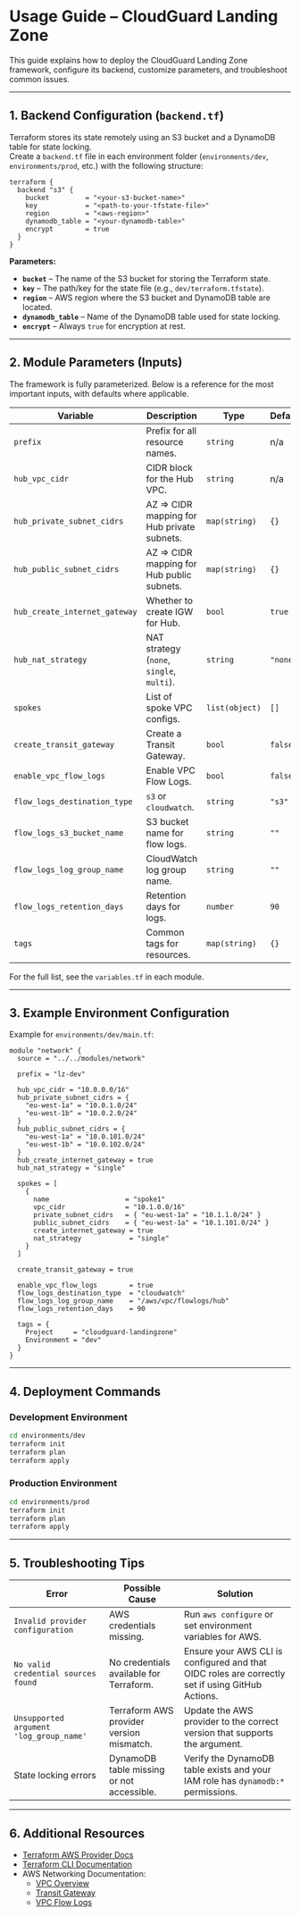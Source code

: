 # Usage Guide – CloudGuard Landing Zone

This guide explains how to deploy the CloudGuard Landing Zone framework, configure its backend, customize parameters, and troubleshoot common issues.

---

## 1. Backend Configuration (`backend.tf`)

Terraform stores its state remotely using an S3 bucket and a DynamoDB table for state locking.  
Create a `backend.tf` file in each environment folder (`environments/dev`, `environments/prod`, etc.) with the following structure:

```hcl
terraform {
  backend "s3" {
    bucket         = "<your-s3-bucket-name>"
    key            = "<path-to-your-tfstate-file>"
    region         = "<aws-region>"
    dynamodb_table = "<your-dynamodb-table>"
    encrypt        = true
  }
}
```

**Parameters:**
- **`bucket`** – The name of the S3 bucket for storing the Terraform state.
- **`key`** – The path/key for the state file (e.g., `dev/terraform.tfstate`).
- **`region`** – AWS region where the S3 bucket and DynamoDB table are located.
- **`dynamodb_table`** – Name of the DynamoDB table used for state locking.
- **`encrypt`** – Always `true` for encryption at rest.

---

## 2. Module Parameters (Inputs)

The framework is fully parameterized. Below is a reference for the most important inputs, with defaults where applicable.

| Variable | Description | Type | Default | Required |
|----------|-------------|------|---------|----------|
| `prefix` | Prefix for all resource names. | `string` | n/a | yes |
| `hub_vpc_cidr` | CIDR block for the Hub VPC. | `string` | n/a | yes |
| `hub_private_subnet_cidrs` | AZ => CIDR mapping for Hub private subnets. | `map(string)` | `{}` | yes |
| `hub_public_subnet_cidrs` | AZ => CIDR mapping for Hub public subnets. | `map(string)` | `{}` | no |
| `hub_create_internet_gateway` | Whether to create IGW for Hub. | `bool` | `true` | no |
| `hub_nat_strategy` | NAT strategy (`none`, `single`, `multi`). | `string` | `"none"` | no |
| `spokes` | List of spoke VPC configs. | `list(object)` | `[]` | no |
| `create_transit_gateway` | Create a Transit Gateway. | `bool` | `false` | no |
| `enable_vpc_flow_logs` | Enable VPC Flow Logs. | `bool` | `false` | no |
| `flow_logs_destination_type` | `s3` or `cloudwatch`. | `string` | `"s3"` | no |
| `flow_logs_s3_bucket_name` | S3 bucket name for flow logs. | `string` | `""` | conditional |
| `flow_logs_log_group_name` | CloudWatch log group name. | `string` | `""` | conditional |
| `flow_logs_retention_days` | Retention days for logs. | `number` | `90` | no |
| `tags` | Common tags for resources. | `map(string)` | `{}` | no |

For the full list, see the `variables.tf` in each module.

---

## 3. Example Environment Configuration

Example for `environments/dev/main.tf`:

```hcl
module "network" {
  source = "../../modules/network"

  prefix = "lz-dev"

  hub_vpc_cidr = "10.0.0.0/16"
  hub_private_subnet_cidrs = {
    "eu-west-1a" = "10.0.1.0/24"
    "eu-west-1b" = "10.0.2.0/24"
  }
  hub_public_subnet_cidrs = {
    "eu-west-1a" = "10.0.101.0/24"
    "eu-west-1b" = "10.0.102.0/24"
  }
  hub_create_internet_gateway = true
  hub_nat_strategy = "single"

  spokes = [
    {
      name                   = "spoke1"
      vpc_cidr               = "10.1.0.0/16"
      private_subnet_cidrs   = { "eu-west-1a" = "10.1.1.0/24" }
      public_subnet_cidrs    = { "eu-west-1a" = "10.1.101.0/24" }
      create_internet_gateway = true
      nat_strategy            = "single"
    }
  ]

  create_transit_gateway = true

  enable_vpc_flow_logs        = true
  flow_logs_destination_type  = "cloudwatch"
  flow_logs_log_group_name    = "/aws/vpc/flowlogs/hub"
  flow_logs_retention_days    = 90

  tags = {
    Project     = "cloudguard-landingzone"
    Environment = "dev"
  }
}
```

---

## 4. Deployment Commands

### Development Environment

```bash
cd environments/dev
terraform init
terraform plan
terraform apply
```

### Production Environment

```bash
cd environments/prod
terraform init
terraform plan
terraform apply
```

---

## 5. Troubleshooting Tips

| Error | Possible Cause | Solution |
|-------|---------------|----------|
| `Invalid provider configuration` | AWS credentials missing. | Run `aws configure` or set environment variables for AWS. |
| `No valid credential sources found` | No credentials available for Terraform. | Ensure your AWS CLI is configured and that OIDC roles are correctly set if using GitHub Actions. |
| `Unsupported argument 'log_group_name'` | Terraform AWS provider version mismatch. | Update the AWS provider to the correct version that supports the argument. |
| State locking errors | DynamoDB table missing or not accessible. | Verify the DynamoDB table exists and your IAM role has `dynamodb:*` permissions. |

---

## 6. Additional Resources

- [Terraform AWS Provider Docs](https://registry.terraform.io/providers/hashicorp/aws/latest/docs)
- [Terraform CLI Documentation](https://developer.hashicorp.com/terraform/cli)
- AWS Networking Documentation:
  - [VPC Overview](https://docs.aws.amazon.com/vpc/latest/userguide/what-is-amazon-vpc.html)
  - [Transit Gateway](https://docs.aws.amazon.com/vpc/latest/tgw/what-is-transit-gateway.html)
  - [VPC Flow Logs](https://docs.aws.amazon.com/vpc/latest/userguide/flow-logs.html)
